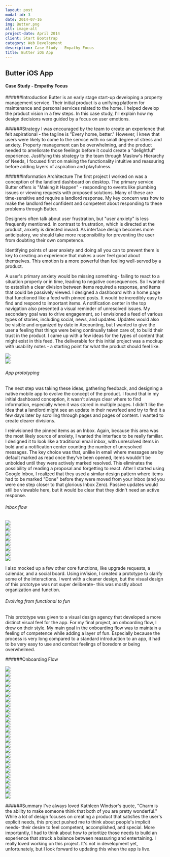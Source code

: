 ```yaml
---
layout: post
modal-id: 3
date: 2014-07-16
img: Butter.png
alt: image-alt
project-date: April 2014
client: Start Bootstrap
category: Web Development
description: Case Study - Empathy Focus 
title: Butter iOS App
---
```


## Butter iOS App
#### Case Study - Empathy Focus

######Introduction
Butter is an early stage start-up developing a property management service. Their initial product is a unifying platform for maintenance and personal services related to the home. I helped develop the product vision in a few steps. In this case study, I'll explain how my design decisions were guided by a focus on user emotions.

######Strategy
 I was encouraged by the team to create an experience that felt aspirational - the tagline is "Every home, better." However, I knew that users were likely to come to the service with no small degree of stress and anxiety. Property management can be overwhelming, and the product needed to ameliorate those feelings before it could create a "delightful" experience. Justifying this strategy to the team through Maslow's Hierarchy of Needs, I focused first on making the functionality intuitive and reassuring before adding layers of aspiration and playfulness. 

######Information Architecture
The first project I worked on was a conception of the landlord dashboard on desktop. The primary service Butter offers is "Making it Happen" - responding to events like plumbing issues or viewing requests with proposed solutions. Many of these are time-sensitive and require a landlord response. My key concern was how to make the landlord feel confident and competent about responding to these problems through Butter.

Designers often talk about user frustration, but "user anxiety" is less frequently mentioned. In contrast to frustration, which is directed at the product, anxiety is directed inward. As interface design becomes more anticipatory, we should take more responsibility for preventing the user from doubting their own competence.

Identifying points of user anxiety and doing all you can to prevent them is key to creating an experience that makes a user feel good about themselves. This emotion is a more powerful than feeling well-served by a product.

A user's primary anxiety would be missing something- failing to react to a situation properly or in time, leading to negative consequences. So I wanted to establish a clear division between items required a response, and items that could be passively viewed. I designed a dashboard with a home page that functioned like a feed with pinned posts. It would be incredibly easy to find and respond to important items. A notification center in the top navigation also presented a visual reminder of unresolved issues. 
My secondary goal was to drive engagement, so I envisioned a feed of various types of stories, including social, news, and updates. Updates would also be visible and organized by date in Accounting, but I wanted to give the user a feeling that things were being continually taken care of, to build their trust in the product. I came up with a few ideas for the types of content that might exist in this feed.
The deliverable for this initial project was a mockup with usability notes - a starting point for what the product should feel like. 
<div class="row">
<div class="col-md-8 col-md-push-2"><img class="border" src="{{site.baseurl}}/img/portfolio/Butter/butter-dashboard.png"/></div>
<div class="col-md-8 col-md-push-2"><img class="border" src="{{site.baseurl}}/img/portfolio/Butter/butter-dashboard-comments.png"/></div>
</div>

###### App prototyping
The next step was taking these ideas, gathering feedback, and designing a native mobile app to evolve the concept of the product. I found that in my initial dashboard conception, it wasn't always clear where to find information, especially when it was stored in multiple pages. I didn't like the idea that a landlord might see an update in their newsfeed and try to find it a few days later by scrolling through pages and pages of content. I wanted to create clearer divisions. 

I reinvisioned the pinned items as an Inbox. Again, because this area was the most likely source of anxiety, I wanted the interface to be really familiar. I designed it to look like a traditional email inbox, with unresolved items in bold and a notification center counting the number of unresolved messages. The key choice was that, unlike in email where messages are by default marked as read once they've been opened, items wouldn't be unbolded until they were actively marked resolved. This eliminates the possibility of reading a proposal and forgetting to react. After I started using Google Inbox, I realized that they used a similar design pattern where items had to be marked "Done" before they were moved from your Inbox (and you were one step closer to that glorious Inbox Zero). Passive updates would still be viewable here, but it would be clear that they didn't need an active response.

###### Inbox flow
<div class="row visualizations">
	<div class="col-md-3 col-sm-4"><img class="border" src="{{site.baseurl}}/img/portfolio/Butter/Prototype/Inbox.png"></div>
	<div class="col-md-3 col-sm-4"><img class="border" src="{{site.baseurl}}/img/portfolio/Butter/Prototype/Proposal.png"></div>
	<div class="col-md-3 col-sm-4"><img class="border" src="{{site.baseurl}}/img/portfolio/Butter/Prototype/Proposal-Item-removed.png"></div>
	<div class="col-md-3 col-sm-4"><img class="border" src="{{site.baseurl}}/img/portfolio/Butter/Prototype/Proposal-add-recipe.png"></div>
	<div class="col-md-3 col-sm-4"><img class="border" src="{{site.baseurl}}/img/portfolio/Butter/Prototype/Proposal-recipe-added.png"></div>
	<div class="col-md-3 col-sm-4"><img class="border" src="{{site.baseurl}}/img/portfolio/Butter/Prototype/Make-it-happen-confirmation.png"></div>
	<div class="col-md-3 col-sm-4"><img class="border" src="{{site.baseurl}}/img/portfolio/Butter/Prototype/Resolved-Inbox.png"></div>
	<div class="col-md-3 col-sm-4"><img class="border" src="{{site.baseurl}}/img/portfolio/Butter/Prototype/Scheduled-proposal.png"></div>

</div>

I also mocked up a few other core functions, like upgrade requests, a calendar, and a social board. Using inVision, I created a prototype to clarify some of the interactions. I went with a cleaner design, but the visual design of this prototype was not super deliberate- this was mostly about organization and function. 

###### Evolving from functional to fun

This prototype was given to a visual design agency that developed a more distinct visual feel for the app. For my final project, an onboarding flow, I drew on their style. My main goal in the onboarding flow was to maintain a feeling of competence while adding a layer of fun. Especially because the process is very long compared to a standard introduction to an app, it had to be very easy to use and combat feelings of boredom or being overwhelmed. 

######Onboarding Flow
<div class="row onboarding visualizations">
<div class="col-md-3 col-sm-4"><img src="{{site.baseurl}}/img/portfolio/Butter/Onboarding/0.png"></div>
<div class="col-md-3 col-sm-4"><img src="{{site.baseurl}}/img/portfolio/Butter/Onboarding/1.png"></div>
<div class="col-md-3 col-sm-4"><img src="{{site.baseurl}}/img/portfolio/Butter/Onboarding/2.png"></div>
<div class="col-md-3 col-sm-4"><img src="{{site.baseurl}}/img/portfolio/Butter/Onboarding/3.png"></div>
<div class="col-md-3 col-sm-4"><img src="{{site.baseurl}}/img/portfolio/Butter/Onboarding/4.png"></div>
<div class="col-md-3 col-sm-4"><img src="{{site.baseurl}}/img/portfolio/Butter/Onboarding/5.png"></div>
<div class="col-md-3 col-sm-4"><img src="{{site.baseurl}}/img/portfolio/Butter/Onboarding/6.png"></div>
<div class="col-md-3 col-sm-4"><img src="{{site.baseurl}}/img/portfolio/Butter/Onboarding/7.png"></div>
<div class="col-md-3 col-sm-4"><img src="{{site.baseurl}}/img/portfolio/Butter/Onboarding/8.png"></div>
<div class="col-md-3 col-sm-4"><img src="{{site.baseurl}}/img/portfolio/Butter/Onboarding/9.png"></div>
<div class="col-md-3 col-sm-4"><img src="{{site.baseurl}}/img/portfolio/Butter/Onboarding/10.png"></div>
<div class="col-md-3 col-sm-4"><img src="{{site.baseurl}}/img/portfolio/Butter/Onboarding/11.png"></div>
<div class="col-md-3 col-sm-4"><img src="{{site.baseurl}}/img/portfolio/Butter/Onboarding/13.png"></div>
<div class="col-md-3 col-sm-4"><img src="{{site.baseurl}}/img/portfolio/Butter/Onboarding/14.png"></div>
<div class="col-md-3 col-sm-4"><img src="{{site.baseurl}}/img/portfolio/Butter/Onboarding/15.png"></div>
<div class="col-md-3 col-sm-4"><img src="{{site.baseurl}}/img/portfolio/Butter/Onboarding/16.png"></div>
<div class="col-md-3 col-sm-4"><img src="{{site.baseurl}}/img/portfolio/Butter/Onboarding/17.png"></div>
<div class="col-md-3 col-sm-4"><img src="{{site.baseurl}}/img/portfolio/Butter/Onboarding/18.png"></div>
<div class="col-md-3 col-sm-4"><img src="{{site.baseurl}}/img/portfolio/Butter/Onboarding/19.png"></div>
<div class="col-md-3 col-sm-4"><img src="{{site.baseurl}}/img/portfolio/Butter/Onboarding/20.png"></div>
<div class="col-md-3 col-sm-4"><img src="{{site.baseurl}}/img/portfolio/Butter/Onboarding/21.png"></div>
<div class="col-md-3 col-sm-4"><img src="{{site.baseurl}}/img/portfolio/Butter/Onboarding/22.png"></div>
<div class="col-md-3 col-sm-4"><img src="{{site.baseurl}}/img/portfolio/Butter/Onboarding/23.png"></div>
<div class="col-md-3 col-sm-4"><img src="{{site.baseurl}}/img/portfolio/Butter/Onboarding/24.png"></div>
<div class="col-md-3 col-sm-4"><img src="{{site.baseurl}}/img/portfolio/Butter/Onboarding/27.png"></div>
<div class="col-md-3 col-sm-4"><img src="{{site.baseurl}}/img/portfolio/Butter/Onboarding/28.png"></div>
</div>

######Summary
I've always loved Kathleen Windsor's quote, "Charm is the ability to make someone think that both of you are pretty wonderful." While a lot of design focuses on creating a product that satisfies the user's explicit needs, this project pushed me to think about people's implicit needs- their desire to feel competent, accomplished, and special. More importantly, I had to think about how to prioritize those needs to build an experience that struck a balance between reassuring and entertaining. I really loved working on this project. It's not in development yet, unfortunately, but I look forward to updating this when the app is live.